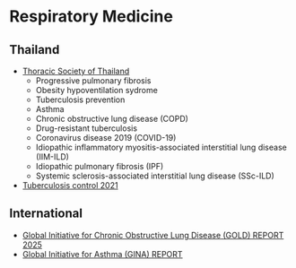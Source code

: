 # Respiratory Medicine  

## Thailand
* [Thoracic Society of Thailand](https://www.tst.or.th/%e0%b9%81%e0%b8%99%e0%b8%a7%e0%b8%97%e0%b8%b2%e0%b8%87%e0%b9%80%e0%b8%a7%e0%b8%8a%e0%b8%9b%e0%b8%8f%e0%b8%b4%e0%b8%9a%e0%b8%b1%e0%b8%95%e0%b8%b4-%e0%b9%84%e0%b8%97%e0%b8%a2/)
    * Progressive pulmonary fibrosis
    * Obesity hypoventilation sydrome
    * Tuberculosis prevention
    * Asthma
    * Chronic obstructive lung disease (COPD)
    * Drug-resistant tuberculosis
    * Coronavirus disease 2019 (COVID-19)
    * Idiopathic inflammatory myositis-associated interstitial lung disease (IIM-ILD)
    * Idiopathic pulmonary fibrosis (IPF)
    * Systemic sclerosis-associated interstitial lung disease (SSc-ILD)
* [Tuberculosis control 2021](https://www.thainapci.org/2021/2021/11/30/%E0%B9%80%E0%B8%AD%E0%B8%81%E0%B8%AA%E0%B8%B2%E0%B8%A3%E0%B8%94%E0%B8%B2%E0%B8%A7%E0%B8%99%E0%B9%8C%E0%B9%82%E0%B8%AB%E0%B8%A5%E0%B8%94-pdf-%E0%B9%81%E0%B8%99%E0%B8%A7%E0%B8%97%E0%B8%B2%E0%B8%87-42/)

## International
* [Global Initiative for Chronic Obstructive Lung Disease (GOLD) REPORT 2025](https://goldcopd.org/2025-gold-report/)
* [Global Initiative for Asthma (GINA) REPORT](https://ginasthma.org/reports/)